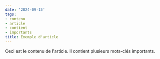 ```yaml
---
date: '2024-09-15'
tags:
- contenu
- article
- contient
- importants
title: Exemple d'article
---
```


Ceci est le contenu de l'article. Il contient plusieurs mots-clés importants.